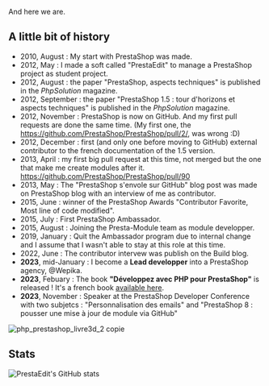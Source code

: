 And here we are.

## A little bit of history

- 2010, August : My start with PrestaShop was made.
- 2012, May : I made a soft called "PrestaEdit" to manage a PrestaShop project as student project.
- 2012, August : the paper "PrestaShop, aspects techniques" is published in the _PhpSolution_ magazine.
- 2012, September : the paper "PrestaShop 1.5 : tour d'horizons et aspects techniques" is published in the _PhpSolution_ magazine.
- 2012, November : PrestaShop is now on GitHub. And my first pull requests are done the same time. (My first one, the https://github.com/PrestaShop/PrestaShop/pull/2/, was wrong :D)
- 2012, December : first (and only one before moving to GitHub) external contributor to the french documentation of the 1.5 version.
- 2013, April : my first big pull request at this time, not merged but the one that make me create modules after it. https://github.com/PrestaShop/PrestaShop/pull/90
- 2013, May : The "PrestaShop s'envole sur GitHub" blog post was made on PrestaShop blog with an interview of me as contributor.
- 2015, June : winner of the PrestaShop Awards "Contributor Favorite, Most line of code modified".
- 2015, July : First PrestaShop Ambassador.
- 2015, August : Joining the Presta-Module team as module developper.
- 2019, January : Quit the Ambassador program due to internal change and I assume that I wasn't able to stay at this role at this time.
- 2022, June : The contributor intervew was publish on the Build blog.
- **2023**, mid-January : I become a **Lead developper** into a PrestaShop agency, @Wepika.
- **2023**, Febuary : The book **"Développez avec PHP pour PrestaShop"** is released ! It's a french book [available here](https://www.editions-eni.fr/livre/developpez-avec-php-pour-prestashop-architecture-personnalisation-themes-et-conception-de-modules-9782409038600).
- **2023**, November : Speaker at the PrestaShop Developer Conference with two subjetcs : "Personnalisation des emails" and "PrestaShop 8 : pousser une mise à jour de module via GitHub"

![php_prestashop_livre3d_2 copie](https://user-images.githubusercontent.com/2631425/236490305-4806631c-3fd9-4191-ae0c-a48c12226555.png)


## Stats

![PrestaEdit's GitHub stats](https://github-readme-stats.vercel.app/api?username=PrestaEdit&show_icons=true&theme=dark&include_all_commits=1)
